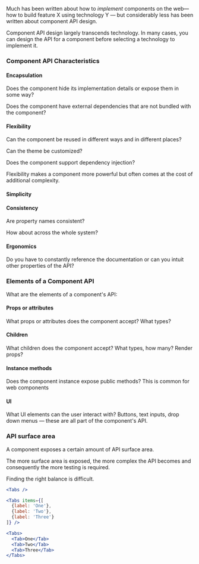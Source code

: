 Much has been written about how to _implement_ components on the web— how to build feature X using technology Y — but considerably less has been written about component API design.

Component API design largely transcends technology. In many cases, you can design the API for a component before selecting a technology to implement it.

### Component API Characteristics

#### Encapsulation
Does the component hide its implementation details or expose them in some way? 

Does the component have external dependencies that are not bundled with the component?

#### Flexibility
Can the component be reused in different ways and in different places? 

Can the theme be customized? 

Does the component support dependency injection?

Flexibility makes a component more powerful but often comes at the cost of additional complexity.

#### Simplicity


#### Consistency
Are property names consistent?


How about across the whole system?

#### Ergonomics

Do you have to constantly reference the documentation or can you intuit other properties of the API?


### Elements of a Component API

What are the elements of a component's API:

#### Props or attributes
What props or attributes does the component accept? What types?

#### Children
What children does the component accept? What types, how many? Render props?

#### Instance methods
Does the component instance expose public methods? This is common for web components

#### UI
What UI elements can the user interact with? Buttons, text inputs, drop down menus — these are all part of the component's API.



### API surface area

A component exposes a certain amount of API surface area.

The more surface area is exposed, the more complex the API becomes and consequently the more testing is required.

Finding the right balance is difficult.


```jsx
<Tabs />
```

```jsx
<Tabs items={[
  {label: 'One'},
  {label: 'Two'},
  {label: 'Three'}
]} />
```

```jsx
<Tabs>
  <Tab>One</Tab>
  <Tab>Two</Tab>
  <Tab>Three</Tab>
</Tabs>
```




